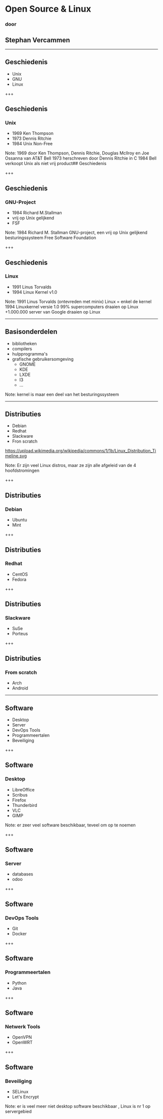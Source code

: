 # Open Source & Linux
### door
## Stephan Vercammen

---

## Geschiedenis

- Unix
- GNU
- Linux

+++
## Geschiedenis

### Unix

- 1969 Ken Thompson
- 1973 Dennis Ritchie
- 1984 Unix Non-Free

Note:
1969 door Ken Thompson, Dennis Ritchie, Douglas Mcllroy en Joe Ossanna van AT&T Bell
1973 herschreven door Dennis Ritchie in C
1984 Bell verkoopt Unix als niet vrij product## Geschiedenis

+++
## Geschiedenis

### GNU-Project

- 1984 Richard M.Stallman
- vrij op Unix gelijkend
- FSF


Note:
1984 Richard M. Stallman
GNU-project, een vrij op Unix gelijkend besturingssysteem
Free Software Foundation


+++
## Geschiedenis

### Linux

- 1991 Linus Torvalds
- 1994 Linux Kernel v1.0

Note:
1991 Linus Torvalds (ontevreden met minix)
Linux = enkel de kernel
1994 Linuxkernel versie 1.0
99% supercomputers draaien op Linux
+1.000.000 server van Google draaien op Linux

---
## Basisonderdelen

- bibliotheken
- compilers
- hulpprogramma's
- grafische gebruikersomgeving
  - GNOME
  - KDE
  - LXDE
  - I3
  - ...

Note:
kernel is maar een deel van het besturingssysteem

---
## Distributies

- Debian
- Redhat
- Slackware
- Fron scratch

https://upload.wikimedia.org/wikipedia/commons/1/1b/Linux_Distribution_Timeline.svg

Note:
Er zijn veel Linux distros, maar ze zijn alle afgeleid van de 4 hoofdstromingen

+++
## Distributies

### Debian

  - Ubuntu
  - Mint

+++
## Distributies

### Redhat

  - CentOS
  - Fedora

+++
## Distributies

### Slackware

  - SuSe
  - Porteus

+++
## Distributies

### From scratch

  - Arch
  - Android

---
## Software

- Desktop
- Server
- DevOps Tools
- Programmeertalen
- Beveiliging

+++
## Software

### Desktop

- LibreOffice
- Scribus
- Firefox
- Thunderbird
- VLC
- GIMP

Note:
er zeer veel software beschikbaar, teveel om op te noemen

+++
## Software

### Server

  - databases
  - odoo

+++
## Software
### DevOps Tools

  - Git
  - Docker

+++
## Software
### Programmeertalen

  - Python
  - Java

+++
## Software
### Netwerk Tools

  - OpenVPN
  - OpenWRT

+++
## Software
### Beveiliging

  - SELinux
  - Let's Encrypt

Note:
er is veel meer niet desktop software beschikbaar , Linux is nr 1 op servergebied
